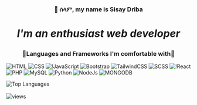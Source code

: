### <p align="center">👋 ሰላም, my name is Sisay Driba</p>
# <p align="center"><i>I'm an enthusiast web developer</i></p>
### <div align="center">💫Languages and Frameworks I'm comfortable with💫
![HTML](https://img.shields.io/badge/html5-%23E34F26.svg?style=for-the-badge&logo=html5&logoColor=white)
![CSS](https://img.shields.io/badge/css3-%231572B6.svg?style=for-the-badge&logo=css3&logoColor=white)
![!JavaScript](https://img.shields.io/badge/JavaScript-323330?style=for-the-badge&logo=javascript&logoColor=F7DF1E)
![Bootstrap](https://img.shields.io/badge/Bootstrap-563D7C?style=for-the-badge&logo=bootstrap&logoColor=white)
![TailwindCSS](https://img.shields.io/badge/Tailwind-38B2AC?style=for-the-badge&logo=tailwind-css&logoColor=white)
![SCSS](https://img.shields.io/badge/Sass-CC6699?style=for-the-badge&logo=sass&logoColor=white)
![!React](https://img.shields.io/badge/React-20232A?style=for-the-badge&logo=react&logoColor=61DAFB)
![PHP](https://img.shields.io/badge/PHP-777BB4?style=for-the-badge&logo=php&logoColor=white)
![MySQL](	https://img.shields.io/badge/MySQL-02569B?style=for-the-badge&logo=mysql&logoColor=white)
![Python](https://img.shields.io/badge/python-%23E34F26.svg?style=for-the-badge&logo=python&logoColor=white) 
![NodeJs](https://img.shields.io/badge/NodeJs-%23E34F26.svg?style=for-the-badge&logo=nodejs&logoColor=white)
![MONGODB](https://img.shields.io/badge/mongodb-%23E34F26.svg?style=for-the-badge&logo=mongodb&logoColor=white)

 ![Top Languages](https://github-readme-stats.vercel.app/api/top-lang?username=SisayDr&show_icons=true&locale=en&layout=compact&theme=light)
 <br /><br />
 ![views](https://komarev.com/ghpvc/?username=sisaydr)

<!--
**SisayDr/SisayDr** is a ✨ _special_ ✨ repository because its `README.md` (this file) appears on your GitHub profile.

Here are some ideas to get you started:

- 🔭 I’m currently working on ...
- 🌱 I’m currently learning ...
- 👯 I’m looking to collaborate on ...
- 🤔 I’m looking for help with ...
- 💬 Ask me about ...
- 📫 How to reach me: ...
- 😄 Pronouns: ...
- ⚡ Fun fact: ...
-->
